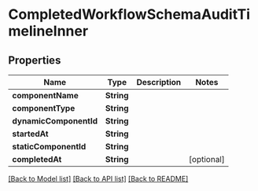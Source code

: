 # CompletedWorkflowSchemaAuditTimelineInner

## Properties
Name | Type | Description | Notes
------------ | ------------- | ------------- | -------------
**componentName** | **String** |  | 
**componentType** | **String** |  | 
**dynamicComponentId** | **String** |  | 
**startedAt** | **String** |  | 
**staticComponentId** | **String** |  | 
**completedAt** | **String** |  | [optional] 

[[Back to Model list]](../README.md#documentation-for-models) [[Back to API list]](../README.md#documentation-for-api-endpoints) [[Back to README]](../README.md)



